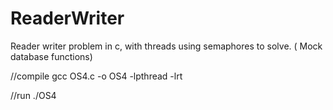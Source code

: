 ReaderWriter
============

Reader writer problem in c, with threads using semaphores to solve. ( Mock database functions)

//compile
gcc OS4.c -o OS4 -lpthread -lrt

//run
./OS4
